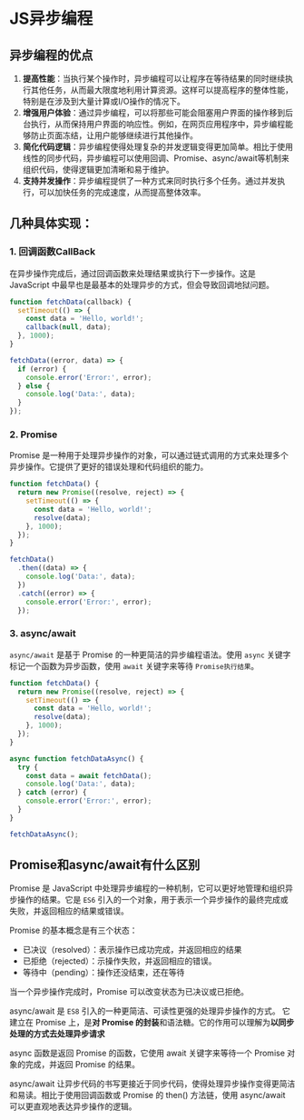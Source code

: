 # JS异步编程

## 异步编程的优点

1. **提高性能**：当执行某个操作时，异步编程可以让程序在等待结果的同时继续执行其他任务，从而最大限度地利用计算资源。这样可以提高程序的整体性能，特别是在涉及到大量计算或I/O操作的情况下。
2. **增强用户体验**：通过异步编程，可以将那些可能会阻塞用户界面的操作移到后台执行，从而保持用户界面的响应性。例如，在网页应用程序中，异步编程能够防止页面冻结，让用户能够继续进行其他操作。
3. **简化代码逻辑**：异步编程使得处理复杂的并发逻辑变得更加简单。相比于使用线性的同步代码，异步编程可以使用回调、Promise、async/await等机制来组织代码，使得逻辑更加清晰和易于维护。
4. **支持并发操作**：异步编程提供了一种方式来同时执行多个任务。通过并发执行，可以加快任务的完成速度，从而提高整体效率。

## 几种具体实现：

### 1. 回调函数CallBack

在异步操作完成后，通过回调函数来处理结果或执行下一步操作。这是 JavaScript 中最早也是最基本的处理异步的方式，但会导致回调地狱问题。

```javascript
function fetchData(callback) {
  setTimeout(() => {
    const data = 'Hello, world!';
    callback(null, data);
  }, 1000);
}

fetchData((error, data) => {
  if (error) {
    console.error('Error:', error);
  } else {
    console.log('Data:', data);
  }
});
```

### 2. Promise

Promise 是一种用于处理异步操作的对象，可以通过链式调用的方式来处理多个异步操作。它提供了更好的错误处理和代码组织的能力。

```javascript
function fetchData() {
  return new Promise((resolve, reject) => {
    setTimeout(() => {
      const data = 'Hello, world!';
      resolve(data);
    }, 1000);
  });
}

fetchData()
  .then((data) => {
    console.log('Data:', data);
  })
  .catch((error) => {
    console.error('Error:', error);
  });
```

### 3. async/await

`async/await` 是基于 Promise 的一种更简洁的异步编程语法。使用 `async` 关键字标记一个函数为异步函数，使用 `await` 关键字来等待 `Promise执行结果`。

```javascript
function fetchData() {
  return new Promise((resolve, reject) => {
    setTimeout(() => {
      const data = 'Hello, world!';
      resolve(data);
    }, 1000);
  });
}

async function fetchDataAsync() {
  try {
    const data = await fetchData();
    console.log('Data:', data);
  } catch (error) {
    console.error('Error:', error);
  }
}

fetchDataAsync();
```

## Promise和async/await有什么区别

Promise 是 JavaScript 中处理异步编程的一种机制，它可以更好地管理和组织异步操作的结果。它是 `ES6` 引入的一个对象，用于表示一个异步操作的最终完成或失败，并返回相应的结果或错误。

Promise 的基本概念是有三个状态：

- 已决议（resolved）：表示操作已成功完成，并返回相应的结果
- 已拒绝（rejected）：示操作失败，并返回相应的错误。
- 等待中（pending）：操作还没结束，还在等待

当一个异步操作完成时，Promise 可以改变状态为已决议或已拒绝。

async/await 是 `ES8` 引入的一种更简洁、可读性更强的处理异步操作的方式。 它建立在 Promise 上，是**对 Promise 的封装**和语法糖。它的作用可以理解为**以同步处理的方式去处理异步请求**

async 函数是返回 Promise 的函数，它使用 await 关键字来等待一个 Promise 对象的完成，并返回 Promise 的结果。

async/await 让异步代码的书写更接近于同步代码，使得处理异步操作变得更简洁和易读。相比于使用回调函数或 Promise 的 then() 方法链，使用 async/await 可以更直观地表达异步操作的逻辑。
